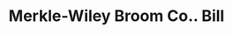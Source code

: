 ---
doi: 10.7916/D8DZ1MC5
date_other: '1910'
date_other_textual: '1910'
form: printed ephemera
genre:
- Invoices
name:
- Merkle-Wiley Broom Co.
object_in_context_url: https://biggert.cul.columbia.edu/items/view/ave_biggert_00265
subject_hierarchical_geographic:
- Paris, Illinois, United States
subject_name:
- Merkle-Wiley Broom Co.
title: Merkle-Wiley Broom Co.. Bill
sort_title: Merkle-Wiley Broom Co.. Bill
call_number: ave_biggert_00265
coordinates:
- 39.611111111111114,-87.69611111111111
pid: ave_biggert_00265
identifiers: ave_biggert_00265
canvas_id: ldpd:395539
permalink: "/items/ave_biggert_00265/"
layout: iiif-image-page
---